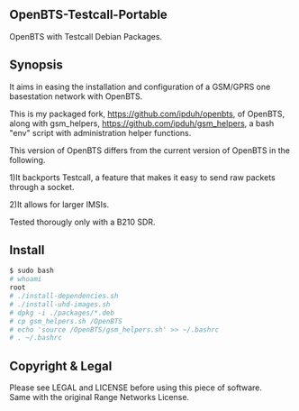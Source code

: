 ## OpenBTS-Testcall-Portable
OpenBTS with Testcall Debian Packages. <br>

## Synopsis

It aims in easing the installation and configuration of a GSM/GPRS one basestation network with OpenBTS.

This is my packaged fork, https://github.com/ipduh/openbts, of OpenBTS,
along with gsm_helpers, https://github.com/ipduh/gsm_helpers, a bash
"env" script with administration helper functions.

This version of OpenBTS differs from the current version of OpenBTS in the following.

1)It backports Testcall, a feature that makes it easy to send raw packets through a socket.

2)It allows for larger IMSIs.

Tested thorougly only with a B210 SDR.

## Install
```sh
$ sudo bash
# whoami
root
# ./install-dependencies.sh
# ./install-uhd-images.sh
# dpkg -i ./packages/*.deb
# cp gsm_helpers.sh /OpenBTS
# echo 'source /OpenBTS/gsm_helpers.sh' >> ~/.bashrc
# . ~/.bashrc
```

## Copyright & Legal

Please see LEGAL and LICENSE before using this piece of software. <br>
Same with the original Range Networks License.

